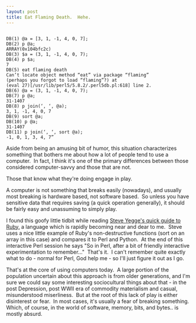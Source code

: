 ```yaml
---
layout: post
title: Eat Flaming Death.  Hehe.
---
```


<code>
DB(1) @a = [3, 1, -1, 4, 0, 7];
DB(2) p @a;
ARRAY(0x104bfc2c)
DB(3) $a = (3, 1, -1, 4, 0, 7);
DB(4) p $a;
7
DB(5) eat flaming death
Can’t locate object method “eat” via package “flaming”
(perhaps you forgot to load “flaming”?) at
(eval 27)[/usr/lib/perl5/5.8.2/.perl5db.pl:618] line 2.
DB(6) @a = (3, 1, -1, 4, 0, 7);
DB(7) p @a;
31-1407
DB(8) p join(‘, ‘, @a);
3, 1, -1, 4, 0, 7
DB(9) sort @a;
DB(10) p @a;
31-1407
DB(11) p join(‘, ‘, sort @a);
-1, 0, 1, 3, 4, 7”
</code>

Aside from being an amusing bit of humor, this situation characterizes something that bothers me about how a lot of people tend to use a computer.  In fact, I think it's one of the primary differences between those considered computer-savvy and those that are not.

Those that know what they're doing engage in play.

A computer is not something that breaks easily (nowadays), and usually most breaking is hardware based, not software based.  So unless you have sensitive data that requires saving (a quick operation generally), it should be fairly easy and unassuming to simply play.

I found this goofy little tidbit while reading <a href="http://steve.yegge.googlepages.com/ruby-tour">Steve Yegge's quick guide to Ruby,</a> a language which is rapidly becoming near and dear to me.  Steve uses a nice little example of Ruby's non-destructive functions (sort on an array in this case) and compares it to Perl and Python.  At the end of this interactive Perl session he says "So in Perl, after a bit of friendly interactive experimentation to remember..."  That's it.  I can't remember quite exactly what to do - normal for Perl, God help me - so I'll just figure it out as I go.

That's at the core of using computers today.  A large portion of the population uncertain about this approach is from older generations, and I'm sure we could say some interesting sociocultural things about that - in the post Depression, post WWII era of commodity materialism and casual, misunderstood miserliness.  But at the root of this lack of play is either disinterest or fear.  In most cases, it's usually a fear of breaking something.  Which, of course, in the world of software, memory, bits, and bytes.. is mostly absurd.
